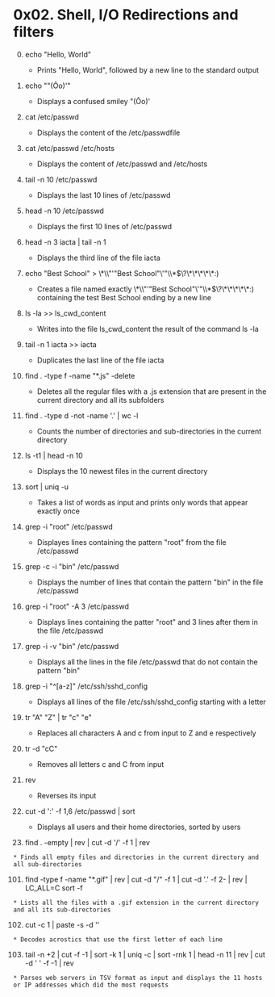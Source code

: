 # 0x02. Shell, I/O Redirections and filters

0. echo "Hello, World"
	* Prints "Hello, World", followed by a new line to the standard output

1. echo "\"(Ôo)'"
	* Displays a confused smiley "(Ôo)'

2. cat /etc/passwd
	* Displays the content of the /etc/passwdfile

3. cat /etc/passwd /etc/hosts
	* Displays the content of /etc/passwd and /etc/hosts

4. tail -n 10 /etc/passwd
	* Displays the last 10 lines of /etc/passwd

5. head -n 10 /etc/passwd
	* Displays the first 10 lines of /etc/passwd

6. head -n 3 iacta | tail -n 1
	* Displays the third line of the file iacta

7. echo "Best School" > \\\*\\\\"'\"Best School\"\\'"\\\\\*\$\\\?\\\*\\\*\\\*\\\*\\\*\:\)
	* Creates a file named exactly \\\*\\\\"'\"Best School\"\\'"\\\\\*\$\\\?\\\*\\\*\\\*\\\*\\\*\:\) containing the test Best School ending by a new line

8. ls -la >> ls_cwd_content
	* Writes into the file ls_cwd_content the result of the command ls -la

9. tail -n 1 iacta >> iacta
	* Duplicates the last line of the file iacta

10. find . -type f -name "*.js" -delete
	* 	Deletes all the regular files with a .js extension that are present in the current directory and all its subfolders

11. find . -type d -not -name '.' | wc -l
	* Counts the number of directories and sub-directories in the current directory

12. ls -t1 | head -n 10
	* Displays the 10 newest files in the current directory

13. sort | uniq -u
	* Takes a list of words as input and prints only words that appear exactly once

14. grep -i "root" /etc/passwd
	* Displayes lines containing the pattern "root" from the file /etc/passwd

15. grep -c -i "bin" /etc/passwd
	* Displays the number of lines that contain the pattern "bin" in the file /etc/passwd

16. grep -i "root" -A 3 /etc/passwd
	* Displays lines containing the patter "root" and 3 lines after them in the file /etc/passwd

17. grep -i -v "bin" /etc/passwd
	* Displays all the lines in the file /etc/passwd that do not contain the pattern "bin"

18. grep -i "^[a-z]" /etc/ssh/sshd_config
	* Displays all lines of the file /etc/ssh/sshd_config starting with a letter

19. tr "A" "Z" | tr "c" "e"
	* Replaces all characters A and c from input to Z and e respectively

20. tr -d "cC"
	* Removes all letters c and C from input

21. rev
	* Reverses its input

22. cut -d ':' -f 1,6 /etc/passwd | sort
	* Displays all users and their home directories, sorted by users


100. find . -empty | rev | cut -d '/' -f 1 | rev

	* Finds all empty files and directories in the current directory and all sub-directories

101. find -type f -name "*.gif" | rev | cut -d "/" -f 1 | cut -d '.' -f 2- | rev | LC_ALL=C sort -f

	* Lists all the files with a .gif extension in the current directory and all its sub-directories

102. cut -c 1 | paste -s -d ''

	* Decodes acrostics that use the first letter of each line

103. tail -n +2 | cut -f -1 | sort -k 1 | uniq -c | sort -rnk 1 | head -n 11 | rev | cut -d ' ' -f -1 | rev

	* Parses web servers in TSV format as input and displays the 11 hosts or IP addresses which did the most requests 
